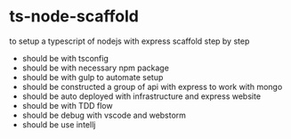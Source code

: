 # ts-node-scaffold
to setup a typescript of nodejs with express scaffold step by step

* should be with tsconfig
* should be with necessary npm package
* should be with gulp to automate setup
* should be constructed a group of api with express to work with mongo
* should be auto deployed with infrastructure and express website
* should be with TDD flow
* should be debug with vscode and webstorm
* should be use intellj
